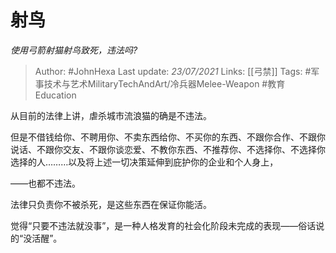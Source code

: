 # 射鸟
*使用弓箭射猫射鸟致死，违法吗?*

> Author: #JohnHexa
Last update: *23/07/2021* 
Links: [[弓禁]]
Tags: #军事技术与艺术MilitaryTechAndArt/冷兵器Melee-Weapon #教育Education 

 
从目前的法律上讲，虐杀城市流浪猫的确是不违法。

但是不借钱给你、不聘用你、不卖东西给你、不买你的东西、不跟你合作、不跟你说话、不跟你交友、不跟你谈恋爱、不教你东西、不推荐你、不选择你、不选择你选择的人………以及将上述一切决策延伸到庇护你的企业和个人身上，

——也都不违法。

法律只负责你不被杀死，是这些东西在保证你能活。

觉得“只要不违法就没事”，是一种人格发育的社会化阶段未完成的表现——俗话说的“没活醒”。



